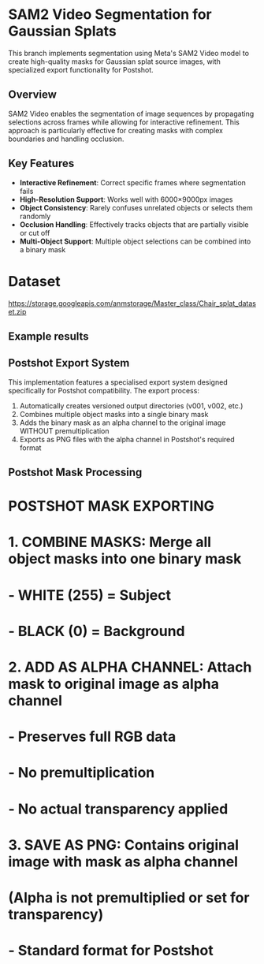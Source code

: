 # SAM2 Video Segmentation for Gaussian Splats

This branch implements segmentation using Meta's SAM2 Video model to create high-quality masks for Gaussian splat source images, with specialized export functionality for Postshot.

## Overview

SAM2 Video enables the segmentation of image sequences by propagating selections across frames while allowing for interactive refinement. This approach is particularly effective for creating masks with complex boundaries and handling occlusion.

## Key Features

- **Interactive Refinement**: Correct specific frames where segmentation fails
- **High-Resolution Support**: Works well with 6000×9000px images
- **Object Consistency**: Rarely confuses unrelated objects or selects them randomly
- **Occlusion Handling**: Effectively tracks objects that are partially visible or cut off
- **Multi-Object Support**: Multiple object selections can be combined into a binary mask
  
# Dataset
https://storage.googleapis.com/anmstorage/Master_class/Chair_splat_dataset.zip

## Example results 

## Postshot Export System

This implementation features a specialised export system designed specifically for Postshot compatibility. The export process:

1. Automatically creates versioned output directories (v001, v002, etc.)
2. Combines multiple object masks into a single binary mask
3. Adds the binary mask as an alpha channel to the original image WITHOUT premultiplication
4. Exports as PNG files with the alpha channel in Postshot's required format

## Postshot Mask Processing

# POSTSHOT MASK EXPORTING
#
# 1. COMBINE MASKS: Merge all object masks into one binary mask
#    - WHITE (255) = Subject
#    - BLACK (0) = Background
#
# 2. ADD AS ALPHA CHANNEL: Attach mask to original image as alpha channel
#    - Preserves full RGB data
#    - No premultiplication
#    - No actual transparency applied
#
# 3. SAVE AS PNG: Contains original image with mask as alpha channel
#    (Alpha is not premultiplied or set for transparency)
#    - Standard format for Postshot
